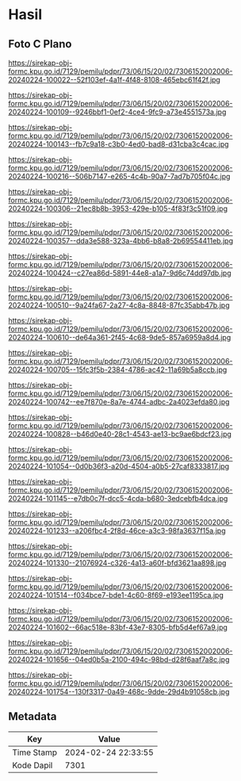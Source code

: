 # Hasil

## Foto C Plano

https://sirekap-obj-formc.kpu.go.id/7129/pemilu/pdpr/73/06/15/20/02/7306152002006-20240224-100022--52f103ef-4a1f-4f48-8108-465ebc61f42f.jpg

https://sirekap-obj-formc.kpu.go.id/7129/pemilu/pdpr/73/06/15/20/02/7306152002006-20240224-100109--9246bbf1-0ef2-4ce4-9fc9-a73e4551573a.jpg

https://sirekap-obj-formc.kpu.go.id/7129/pemilu/pdpr/73/06/15/20/02/7306152002006-20240224-100143--fb7c9a18-c3b0-4ed0-bad8-d31cba3c4cac.jpg

https://sirekap-obj-formc.kpu.go.id/7129/pemilu/pdpr/73/06/15/20/02/7306152002006-20240224-100216--506b7147-e265-4c4b-90a7-7ad7b705f04c.jpg

https://sirekap-obj-formc.kpu.go.id/7129/pemilu/pdpr/73/06/15/20/02/7306152002006-20240224-100306--21ec8b8b-3953-429e-b105-4f83f3c51f09.jpg

https://sirekap-obj-formc.kpu.go.id/7129/pemilu/pdpr/73/06/15/20/02/7306152002006-20240224-100357--dda3e588-323a-4bb6-b8a8-2b69554411eb.jpg

https://sirekap-obj-formc.kpu.go.id/7129/pemilu/pdpr/73/06/15/20/02/7306152002006-20240224-100424--c27ea86d-5891-44e8-a1a7-9d6c74dd97db.jpg

https://sirekap-obj-formc.kpu.go.id/7129/pemilu/pdpr/73/06/15/20/02/7306152002006-20240224-100510--9a24fa67-2a27-4c8a-8848-87fc35abb47b.jpg

https://sirekap-obj-formc.kpu.go.id/7129/pemilu/pdpr/73/06/15/20/02/7306152002006-20240224-100610--de64a361-2f45-4c68-9de5-857a6959a8d4.jpg

https://sirekap-obj-formc.kpu.go.id/7129/pemilu/pdpr/73/06/15/20/02/7306152002006-20240224-100705--15fc3f5b-2384-4786-ac42-11a69b5a8ccb.jpg

https://sirekap-obj-formc.kpu.go.id/7129/pemilu/pdpr/73/06/15/20/02/7306152002006-20240224-100742--ee7f870e-8a7e-4744-adbc-2a4023efda80.jpg

https://sirekap-obj-formc.kpu.go.id/7129/pemilu/pdpr/73/06/15/20/02/7306152002006-20240224-100828--b46d0e40-28c1-4543-ae13-bc9ae6bdcf23.jpg

https://sirekap-obj-formc.kpu.go.id/7129/pemilu/pdpr/73/06/15/20/02/7306152002006-20240224-101054--0d0b36f3-a20d-4504-a0b5-27caf8333817.jpg

https://sirekap-obj-formc.kpu.go.id/7129/pemilu/pdpr/73/06/15/20/02/7306152002006-20240224-101145--e7db0c7f-dcc5-4cda-b680-3edcebfb4dca.jpg

https://sirekap-obj-formc.kpu.go.id/7129/pemilu/pdpr/73/06/15/20/02/7306152002006-20240224-101233--a206fbc4-2f8d-46ce-a3c3-98fa3637f15a.jpg

https://sirekap-obj-formc.kpu.go.id/7129/pemilu/pdpr/73/06/15/20/02/7306152002006-20240224-101330--21076924-c326-4a13-a60f-bfd3621aa898.jpg

https://sirekap-obj-formc.kpu.go.id/7129/pemilu/pdpr/73/06/15/20/02/7306152002006-20240224-101514--f034bce7-bde1-4c60-8f69-e193ee1195ca.jpg

https://sirekap-obj-formc.kpu.go.id/7129/pemilu/pdpr/73/06/15/20/02/7306152002006-20240224-101602--66ac518e-83bf-43e7-8305-bfb5d4ef67a9.jpg

https://sirekap-obj-formc.kpu.go.id/7129/pemilu/pdpr/73/06/15/20/02/7306152002006-20240224-101656--04ed0b5a-2100-494c-98bd-d28f6aaf7a8c.jpg

https://sirekap-obj-formc.kpu.go.id/7129/pemilu/pdpr/73/06/15/20/02/7306152002006-20240224-101754--130f3317-0a49-468c-9dde-29d4b91058cb.jpg


## Metadata

| Key        | Value               |
| ---------- | ------------------- |
| Time Stamp | 2024-02-24 22:33:55 |
| Kode Dapil | 7301                |



